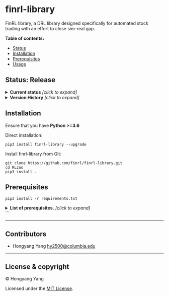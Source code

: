 # finrl-library

FinRL library, a DRL library designed specifically for automated stock trading with an effort to close sim-real gap.

**Table of contents:**

- [Status](#status)
- [Installation](#installation)
- [Prerequisites](#prerequisites)
- [Usage](#usage)

## Status: Release
<details><summary><b>Current status</b> <i>[click to expand]</i></summary>
<div>
We are currently open to any suggestions or pull requests from the community to make RLzoo a better repository. Given the scope of this project, we expect there could be some issues over
the coming months after initial release. We will keep improving the potential problems and commit when significant changes are made in the future. Current default hyperparameters for each algorithm and each environment may not be optimal, so you can play around with those hyperparameters to achieve best performances. We will release a version with optimal hyperparameters and benchmark results for all algorithms in the future.
</div>
</details>

<details><summary><b>Version History</b> <i>[click to expand]</i></summary>
<div>

* 1.0.3 (Current version)

  Changes:

  * Fix bugs in SAC algorithm

* 1.0.1

	Changes:
	* Better support RLBench environment, with multi-head network architectures to support dictionary as observation type;
	* Make the code cleaner.
* 0.0.1
</div>
</details>

## Installation
Ensure that you have **Python >=3.6**

Direct installation:
```
pip3 install finrl-library --upgrade
```
Install finrl-library from Git:
```
git clone https://github.com/finrl/finrl-library.git
cd RLzoo
pip3 install .
```

## Prerequisites
```pip3 install -r requirements.txt```
<details><summary><b>List of prerequisites.</b> <i>[click to expand]</i></summary>
<div>

* tensorflow >= 1.14

</div>
</details>
```


---

## Contributors

- Hongyang Yang <hy2500@columbia.edu>

---

## License & copyright

© Hongyang Yang

Licensed under the [MIT License](LICENSE).
